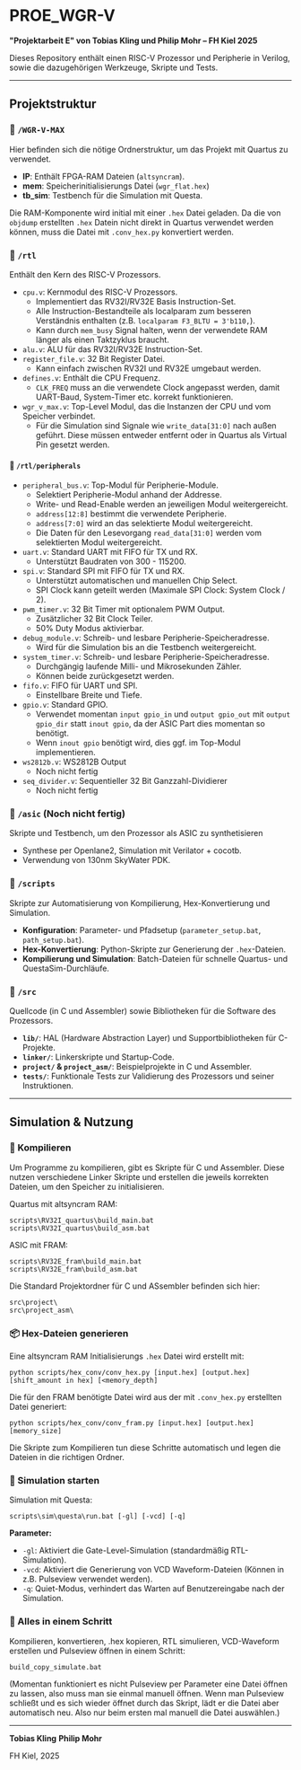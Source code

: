 # PROE_WGR-V

**"Projektarbeit E" von Tobias Kling und Philip Mohr – FH Kiel 2025**

Dieses Repository enthält einen RISC-V Prozessor und Peripherie in Verilog, sowie die dazugehörigen Werkzeuge, Skripte und Tests.

---

## Projektstruktur

### 📂 `/WGR-V-MAX`

Hier befinden sich die nötige Ordnerstruktur, um das Projekt mit Quartus zu verwendet.
- **IP**: Enthält FPGA-RAM Dateien (`altsyncram`).
- **mem**: Speicherinitialisierungs Datei (`wgr_flat.hex`)
- **tb_sim**: Testbench für die Simulation mit Questa.

Die RAM-Komponente wird initial mit einer `.hex` Datei geladen.
Da die von `objdump` erstellten `.hex` Datein nicht direkt in Quartus verwendet werden können, muss die Datei mit `.conv_hex.py` konvertiert werden.

### 📂 `/rtl`

Enthält den Kern des RISC-V Prozessors.
- `cpu.v`: Kernmodul des RISC-V Prozessors.
  - Implementiert das RV32I/RV32E Basis Instruction-Set.
  - Alle Instruction-Bestandteile als localparam zum besseren Verständnis enthalten (z.B. `localparam F3_BLTU = 3'b110,`).
  - Kann durch `mem_busy` Signal halten, wenn der verwendete RAM länger als einen Taktzyklus braucht.
- `alu.v`: ALU für das RV32I/RV32E Instruction-Set.
- `register_file.v`: 32 Bit Register Datei.
  - Kann einfach zwischen RV32I und RV32E umgebaut werden.
- `defines.v`: Enthält die CPU Frequenz.
  - `CLK_FREQ` muss an die verwendete Clock angepasst werden, damit UART-Baud, System-Timer etc. korrekt funktionieren.
- `wgr_v_max.v`: Top-Level Modul, das die Instanzen der CPU und vom Speicher verbindet.
  - Für die Simulation sind Signale wie `write_data[31:0]` nach außen geführt. Diese müssen entweder entfernt oder in Quartus als Virtual Pin gesetzt werden.

#### 📁 `/rtl/peripherals`
- `peripheral_bus.v`: Top-Modul für Peripherie-Module.
  - Selektiert Peripherie-Modul anhand der Addresse.
  - Write- und Read-Enable werden an jeweiligen Modul weitergereicht.
  - `address[12:8]` bestimmt die verwendete Peripherie.
  - `address[7:0]` wird an das selektierte Modul weitergereicht.
  - Die Daten für den Lesevorgang `read_data[31:0]` werden vom selektierten Modul weitergereicht.
- `uart.v`: Standard UART mit FIFO für TX und RX.
  -  Unterstützt Baudraten von 300 - 115200.
- `spi.v`: Standard SPI mit FIFO für TX und RX.
  - Unterstützt automatischen und manuellen Chip Select.
  - SPI Clock kann geteilt werden (Maximale SPI Clock: System Clock / 2).
- `pwm_timer.v`: 32 Bit Timer mit optionalem PWM Output.
  - Zusätzlicher 32 Bit Clock Teiler.
  - 50% Duty Modus aktivierbar.
- `debug_module.v`: Schreib- und lesbare Peripherie-Speicheradresse.
  - Wird für die Simulation bis an die Testbench weitergereicht.
- `system_timer.v`: Schreib- und lesbare Peripherie-Speicheradresse.
  - Durchgängig laufende Milli- und Mikrosekunden Zähler.
  - Können beide zurückgesetzt werden.
- `fifo.v`: FIFO für UART und SPI.
  - Einstellbare Breite und Tiefe.
- `gpio.v`: Standard GPIO.
  - Verwendet momentan `input gpio_in` und `output gpio_out` mit `output gpio_dir` statt `inout gpio`, da der ASIC Part dies momentan so benötigt.
  - Wenn `inout gpio` benötigt wird, dies ggf. im Top-Modul implementieren.
- `ws2812b.v`: WS2812B Output
  - Noch nicht fertig
- `seq_divider.v`: Sequentieller 32 Bit Ganzzahl-Dividierer
  - Noch nicht fertig

### 📂 `/asic` (Noch nicht fertig)

Skripte und Testbench, um den Prozessor als ASIC zu synthetisieren
- Synthese per Openlane2, Simulation mit Verilator + cocotb.
- Verwendung von 130nm SkyWater PDK.

### 📂 `/scripts`

Skripte zur Automatisierung von Kompilierung, Hex-Konvertierung und Simulation.
- **Konfiguration**: Parameter- und Pfadsetup (`parameter_setup.bat`, `path_setup.bat`).
- **Hex-Konvertierung**: Python-Skripte zur Generierung der `.hex`-Dateien.
- **Kompilierung und Simulation**: Batch-Dateien für schnelle Quartus- und QuestaSim-Durchläufe.

### 📂 `/src`

Quellcode (in C und Assembler) sowie Bibliotheken für die Software des Prozessors.
- **`lib/`**: HAL (Hardware Abstraction Layer) und Supportbibliotheken für C-Projekte.
- **`linker/`**: Linkerskripte und Startup-Code.
- **`project/` & `project_asm/`**: Beispielprojekte in C und Assembler.
- **`tests/`**: Funktionale Tests zur Validierung des Prozessors und seiner Instruktionen.

---

## Simulation & Nutzung

### 🔧 Kompilieren
Um Programme zu kompilieren, gibt es Skripte für C und Assembler.
Diese nutzen verschiedene Linker Skripte und erstellen die jeweils korrekten Dateien, um den Speicher zu initialisieren.

Quartus mit altsyncram RAM:
```batch
scripts\RV32I_quartus\build_main.bat
scripts\RV32I_quartus\build_asm.bat
```
ASIC mit FRAM:
```batch
scripts\RV32E_fram\build_main.bat
scripts\RV32E_fram\build_asm.bat
```
Die Standard Projektordner für C und ASsembler befinden sich hier:
```batch
src\project\
src\project_asm\
```

### 📦 Hex-Dateien generieren
Eine altsyncram RAM Initialisierungs `.hex` Datei wird erstellt mit:
```batch
python scripts/hex_conv/conv_hex.py [input.hex] [output.hex] [shift_amount in hex] [<memory_depth]
```
Die für den FRAM benötigte Datei wird aus der mit `.conv_hex.py` erstellten Datei generiert:
```batch
python scripts/hex_conv/conv_fram.py [input.hex] [output.hex] [memory_size]
```
Die Skripte zum Kompilieren tun diese Schritte automatisch und legen die Dateien in die richtigen Ordner.

### 🚀 Simulation starten
Simulation mit Questa:
```batch
scripts\sim\questa\run.bat [-gl] [-vcd] [-q]
```
**Parameter:**
- `-gl`: Aktiviert die Gate-Level-Simulation (standardmäßig RTL-Simulation).
- `-vcd`: Aktiviert die Generierung von VCD Waveform-Dateien (Können in z.B. Pulseview verwendet werden).
- `-q`: Quiet-Modus, verhindert das Warten auf Benutzereingabe nach der Simulation.

### 🦭 Alles in einem Schritt
Kompilieren, konvertieren, .hex kopieren, RTL simulieren, VCD-Waveform erstellen und Pulseview öffnen in einem Schritt:
```batch
build_copy_simulate.bat
```
(Momentan funktioniert es nicht Pulseview per Parameter eine Datei öffnen zu lassen, also muss man sie einmal manuell öffnen. Wenn man Pulseview schließt und es sich wieder öffnet durch das Skript, lädt er die Datei aber automatisch neu. Also nur beim ersten mal manuell die Datei auswählen.)

---

**Tobias Kling**
**Philip Mohr**

FH Kiel, 2025
